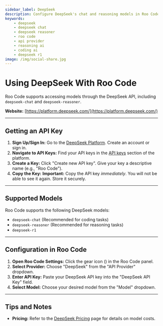 ```yaml
---
sidebar_label: DeepSeek
description: Configure DeepSeek's chat and reasoning models in Roo Code. Access deepseek-chat and deepseek-reasoner for coding and complex reasoning tasks.
keywords:
    - deepseek
    - deepseek chat
    - deepseek reasoner
    - roo code
    - api provider
    - reasoning ai
    - coding ai
    - deepseek r1
image: /img/social-share.jpg
---
```


# Using DeepSeek With Roo Code

Roo Code supports accessing models through the DeepSeek API, including `deepseek-chat` and `deepseek-reasoner`.

**Website:** [https://platform.deepseek.com/](https://platform.deepseek.com/)

---

## Getting an API Key

1.  **Sign Up/Sign In:** Go to the [DeepSeek Platform](https://platform.deepseek.com/). Create an account or sign in.
2.  **Navigate to API Keys:** Find your API keys in the [API keys](https://platform.deepseek.com/api_keys) section of the platform.
3.  **Create a Key:** Click "Create new API key". Give your key a descriptive name (e.g., "Roo Code").
4.  **Copy the Key:** **Important:** Copy the API key _immediately_. You will not be able to see it again. Store it securely.

---

## Supported Models

Roo Code supports the following DeepSeek models:

- `deepseek-chat` (Recommended for coding tasks)
- `deepseek-reasoner` (Recommended for reasoning tasks)
- `deepseek-r1`

---

## Configuration in Roo Code

1.  **Open Roo Code Settings:** Click the gear icon (<Codicon name="gear" />) in the Roo Code panel.
2.  **Select Provider:** Choose "DeepSeek" from the "API Provider" dropdown.
3.  **Enter API Key:** Paste your DeepSeek API key into the "DeepSeek API Key" field.
4.  **Select Model:** Choose your desired model from the "Model" dropdown.

---

## Tips and Notes

- **Pricing:** Refer to the [DeepSeek Pricing](https://api-docs.deepseek.com/quick_start/pricing/) page for details on model costs.
